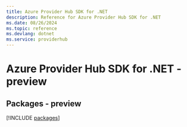 ```yaml
---
title: Azure Provider Hub SDK for .NET
description: Reference for Azure Provider Hub SDK for .NET
ms.date: 08/26/2024
ms.topic: reference
ms.devlang: dotnet
ms.service: providerhub
---
```

# Azure Provider Hub SDK for .NET - preview
## Packages - preview
[!INCLUDE [packages](provider-hub-index.md)]